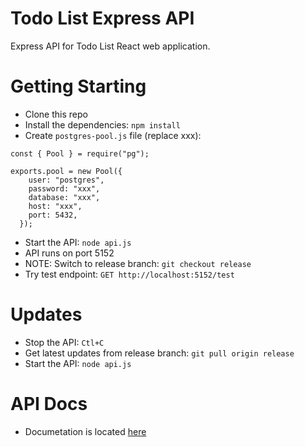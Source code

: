 # Todo List Express API
Express API for Todo List React web application.

# Getting Starting
- Clone this repo
- Install the dependencies: `npm install`
- Create `postgres-pool.js` file (replace xxx):

```
const { Pool } = require("pg");

exports.pool = new Pool({
    user: "postgres",
    password: "xxx",
    database: "xxx",
    host: "xxx",
    port: 5432,
  });
```

- Start the API: `node api.js`
- API runs on port 5152
- NOTE: Switch to release branch: `git checkout release`
- Try test endpoint: `GET http://localhost:5152/test`

# Updates
- Stop the API: `Ctl+C`
- Get latest updates from release branch: `git pull origin release`
- Start the API: `node api.js`

# API Docs
- Documetation is located [here](./docs/readme.md)
